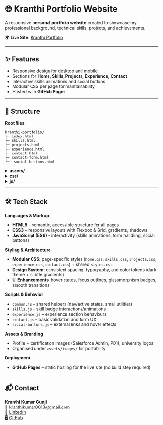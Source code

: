 # 🌐 Kranthi Portfolio Website

A responsive **personal portfolio website** created to showcase my professional background, technical skills, projects, and achievements.

🌍 **Live Site**: [Kranthi Portfolio](https://kranthi-kumar-gunji.github.io/)  

---

## ✨ Features
- Responsive design for desktop and mobile
- Sections for **Home, Skills, Projects, Experience, Contact**
- Interactive skills animations and social buttons
- Modular CSS per page for maintainability
- Hosted with **GitHub Pages**

---

## 📂 Structure

**Root files**
```text
kranthi-portfolio/
├─ index.html
├─ skills.html
├─ projects.html
├─ experience.html
├─ contact.html
├─ contact-form.html
└─  social-buttons.html
```

<details>
  <summary><strong>assets/</strong></summary>

```text
assets/
└─ images/
   ├─ csu.png
   ├─ profile.png
   ├─ salesforce.jpg
   ├─ sf-admin.png
   ├─ sf-pd1.png
   └─ vtu.png
```
</details>

<details>
  <summary><strong>css/</strong></summary>

```text
css/
├─ contact.css
├─ experience.css
├─ home.css
├─ projects.css
├─ skills.css
└─ styles.css
```
</details>

<details>
  <summary><strong>js/</strong></summary>

```text
js/
├─ common.js
├─ contact.js
├─ experience.js
├─ skills.js
└─ social-buttons.js
```
</details>

---

## 🛠️ Tech Stack

**Languages & Markup**
- **HTML5** – semantic, accessible structure for all pages
- **CSS3** – responsive layouts with Flexbox & Grid, gradients, shadows
- **JavaScript (ES6)** – interactivity (skills animations, form handling, social buttons)

**Styling & Architecture**
- **Modular CSS**: page-specific styles (`home.css`, `skills.css`, `projects.css`, `experience.css`, `contact.css`) + shared `styles.css`
- **Design System**: consistent spacing, typography, and color tokens (dark theme + subtle gradients)
- **UI Enhancements**: hover states, focus outlines, glassmorphism badges, smooth transitions

**Scripts & Behavior**
- `common.js` – shared helpers (nav/active states, small utilities)
- `skills.js` – skill badge interactions/animations
- `experience.js` – experience section behaviours
- `contact.js` – basic validation and form UX
- `social-buttons.js` – external links and hover effects

**Assets & Branding**
- Profile + certification images (Salesforce Admin, PD1), university logos
- Organised under `assets/images/` for portability

**Deployment**
- **GitHub Pages** – static hosting for the live site (no build step required)

---

## 📬 Contact
**Kranthi Kumar Gunji**  
📧 [kranthikumar0013@gmail.com](mailto:kranthikumar0013@gmail.com)  
💼 [LinkedIn](https://linkedin.com/in/kranthikumargunji)  
🖥️ [GitHub](https://github.com/Kranthi-Kumar-Gunji)
